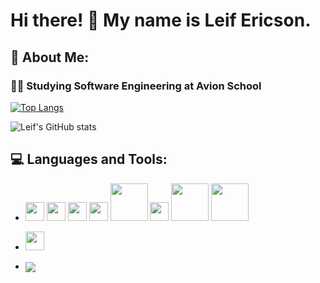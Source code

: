 # Hi there! 👋 My name is Leif Ericson.

<!--
**TheEyePatch/TheEyePatch** is a ✨ _special_ ✨ repository because its `README.md` (this file) appears on your GitHub profile.
-->

## :adult: About Me:
### :student: Studying Software Engineering at Avion School

[![Top Langs](https://github-readme-stats.vercel.app/api/top-langs/?username=TheEyePatch&layout=compact)](https://github.com/anuraghazra/github-readme-stats)

![Leif's GitHub stats](https://github-readme-stats.vercel.app/api?username=TheEyePatch&show_icons=true&theme=highcontrast)
## :computer: Languages and Tools:

- <img src = "https://seeklogo.com/images/H/html5-without-wordmark-color-logo-14D252D878-seeklogo.com.png" height = 'auto' width = '30px'> <img src = "https://upload.wikimedia.org/wikipedia/commons/thumb/d/d5/CSS3_logo_and_wordmark.svg/1200px-CSS3_logo_and_wordmark.svg.png" height = 'auto' width = '30px'> <img src = "https://cdn.pixabay.com/photo/2015/04/23/17/41/javascript-736400_960_720.png" height = 'auto' width = '30px'> <img src = "https://upload.wikimedia.org/wikipedia/commons/thumb/7/73/Ruby_logo.svg/1024px-Ruby_logo.svg.png" height = 'auto' width = '30px'> <img src = "https://upload.wikimedia.org/wikipedia/commons/thumb/6/62/Ruby_On_Rails_Logo.svg/1200px-Ruby_On_Rails_Logo.svg.png" height = 'auto' width = '60px'> <img src = "https://pbs.twimg.com/profile_images/1278691829135876097/I4HKOLJw_400x400.png" height = 'auto' width = '30px'> <img src = "https://code.support/wp-content/uploads/2016/04/sass.png" height = 'auto' width = '60px'> <img src = "https://upload.wikimedia.org/wikipedia/commons/thumb/a/a7/React-icon.svg/1280px-React-icon.svg.png" height = 'auto' width = '60px'> 
- <img src = 'https://git-scm.com/images/logos/downloads/Git-Icon-1788C.png' width = '30px'>

- <p><img align="center" src="https://github-readme-streak-stats.herokuapp.com/?user=theeyepatch"" /></p>

